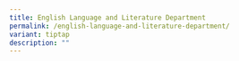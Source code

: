 ```yaml
---
title: English Language and Literature Department
permalink: /english-language-and-literature-department/
variant: tiptap
description: ""
---
```

